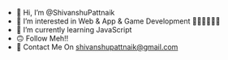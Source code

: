 - 👋 Hi, I’m @ShivanshuPattnaik
- 👀 I’m interested in Web & App & Game Development 👨‍💻👨‍💻👨‍💻
- 🌱 I’m currently learning JavaScript
- 🙃 Follow Meh!!
- 📎 Contact Me On shivanshupattnaik@gmail.com

<!---
ShivanshuPattnaik/ShivanshuPattnaik is a ✨ special ✨ repository because its `README.md` (this file) appears on your GitHub profile.
You can click the Preview link to take a look at your changes.
--->
